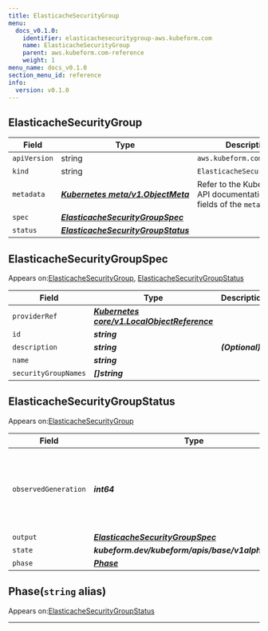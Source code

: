```yaml
---
title: ElasticacheSecurityGroup
menu:
  docs_v0.1.0:
    identifier: elasticachesecuritygroup-aws.kubeform.com
    name: ElasticacheSecurityGroup
    parent: aws.kubeform.com-reference
    weight: 1
menu_name: docs_v0.1.0
section_menu_id: reference
info:
  version: v0.1.0
---
```


## ElasticacheSecurityGroup
| Field | Type | Description |
| ------ | ----- | ----------- |
| `apiVersion` | string | `aws.kubeform.com/v1alpha1` |
|    `kind` | string | `ElasticacheSecurityGroup` |
| `metadata` | ***[Kubernetes meta/v1.ObjectMeta](https://kubernetes.io/docs/reference/generated/kubernetes-api/v1.13/#objectmeta-v1-meta)***|Refer to the Kubernetes API documentation for the fields of the `metadata` field.|
| `spec` | ***[ElasticacheSecurityGroupSpec](#elasticachesecuritygroupspec)***||
| `status` | ***[ElasticacheSecurityGroupStatus](#elasticachesecuritygroupstatus)***||
## ElasticacheSecurityGroupSpec

Appears on:[ElasticacheSecurityGroup](#elasticachesecuritygroup), [ElasticacheSecurityGroupStatus](#elasticachesecuritygroupstatus)

| Field | Type | Description |
| ------ | ----- | ----------- |
| `providerRef` | ***[Kubernetes core/v1.LocalObjectReference](https://kubernetes.io/docs/reference/generated/kubernetes-api/v1.13/#localobjectreference-v1-core)***||
| `id` | ***string***||
| `description` | ***string***| ***(Optional)*** |
| `name` | ***string***||
| `securityGroupNames` | ***[]string***||
## ElasticacheSecurityGroupStatus

Appears on:[ElasticacheSecurityGroup](#elasticachesecuritygroup)

| Field | Type | Description |
| ------ | ----- | ----------- |
| `observedGeneration` | ***int64***| ***(Optional)*** Resource generation, which is updated on mutation by the API Server.|
| `output` | ***[ElasticacheSecurityGroupSpec](#elasticachesecuritygroupspec)***| ***(Optional)*** |
| `state` | ***kubeform.dev/kubeform/apis/base/v1alpha1.State***| ***(Optional)*** |
| `phase` | ***[Phase](#phase)***| ***(Optional)*** |
## Phase(`string` alias)

Appears on:[ElasticacheSecurityGroupStatus](#elasticachesecuritygroupstatus)

---
